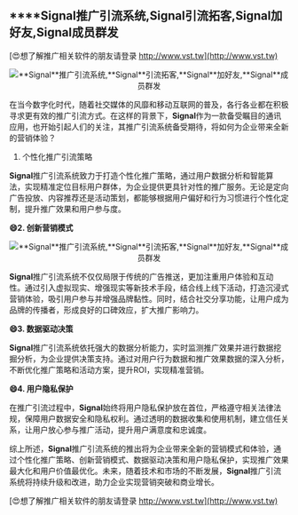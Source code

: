 ## ****Signal**推广引流系统,**Signal**引流拓客,**Signal**加好友,**Signal**成员群发**

[😍想了解推广相关软件的朋友请登录 http://www.vst.tw](http://www.vst.tw)

 <center><img src="https://vst.tw/MP4/tuiguang/png/5.png" alt="**Signal**推广引流系统,**Signal**引流拓客,**Signal**加好友,**Signal**成员群发"></center>

在当今数字化时代，随着社交媒体的风靡和移动互联网的普及，各行各业都在积极寻求更有效的推广引流方式。在这样的背景下，**Signal**作为一款备受瞩目的通讯应用，也开始引起人们的关注，其推广引流系统备受期待，将如何为企业带来全新的营销体验？

1. 个性化推广引流策略

**Signal**推广引流系统致力于打造个性化推广策略，通过用户数据分析和智能算法，实现精准定位目标用户群体，为企业提供更具针对性的推广服务。无论是定向广告投放、内容推荐还是活动策划，都能够根据用户偏好和行为习惯进行个性化定制，提升推广效果和用户参与度。

**😄2. 创新营销模式**

 <center><img src="https://vst.tw/MP4/tuiguang/png/2.png" alt="**Signal**推广引流系统,**Signal**引流拓客,**Signal**加好友,**Signal**成员群发"></center>

**Signal**推广引流系统不仅仅局限于传统的广告推送，更加注重用户体验和互动性。通过引入虚拟现实、增强现实等新技术手段，结合线上线下活动，打造沉浸式营销体验，吸引用户参与并增强品牌黏性。同时，结合社交分享功能，让用户成为品牌的传播者，形成良好的口碑效应，扩大推广影响力。

**😄3. 数据驱动决策**

**Signal**推广引流系统依托强大的数据分析能力，实时监测推广效果并进行数据挖掘分析，为企业提供决策支持。通过对用户行为数据和推广效果数据的深入分析，不断优化推广策略和活动方案，提升ROI，实现精准营销。

**😄4. 用户隐私保护**

在推广引流过程中，**Signal**始终将用户隐私保护放在首位，严格遵守相关法律法规，保障用户数据安全和隐私权利。通过透明的数据收集和使用机制，建立信任关系，让用户放心参与推广活动，提升用户满意度和忠诚度。

综上所述，**Signal**推广引流系统的推出将为企业带来全新的营销模式和体验，通过个性化推广策略、创新营销模式、数据驱动决策和用户隐私保护，实现推广效果最大化和用户价值最优化。未来，随着技术和市场的不断发展，**Signal**推广引流系统将持续升级和改进，助力企业实现营销突破和商业增长。

[😍想了解推广相关软件的朋友请登录 http://www.vst.tw](http://www.vst.tw)




